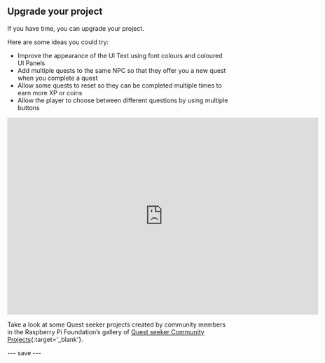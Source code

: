 ## Upgrade your project

If you have time, you can upgrade your project. 

Here are some ideas you could try:

+ Improve the appearance of the UI Text using font colours and coloured UI Panels 
+ Add multiple quests to the same NPC so that they offer you a new quest when you complete a quest
+ Allow some quests to reset so they can be completed multiple times to earn more XP or coins 
+ Allow the player to choose between different questions by using multiple buttons

<iframe allowtransparency="true" width="710" height="450" src="https://quest-seeker.rpfilt.repl.co" frameborder="0"></iframe>

Take a look at some Quest seeker projects created by community members in the Raspberry Pi Foundation’s gallery of [Quest seeker Community Projects](https://wke.lt/w/s/3n5xmU){:target='_blank'}.

--- save ---
